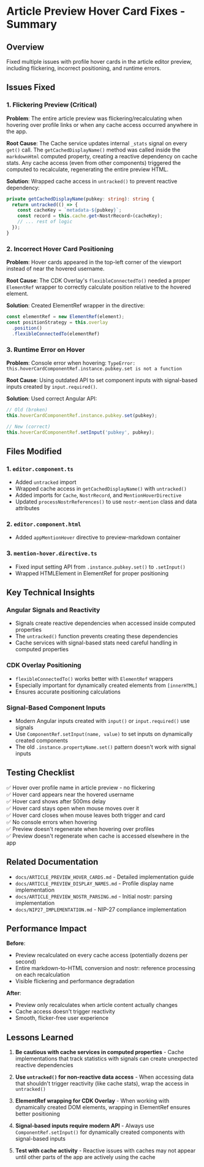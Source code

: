 # Article Preview Hover Card Fixes - Summary

## Overview
Fixed multiple issues with profile hover cards in the article editor preview, including flickering, incorrect positioning, and runtime errors.

## Issues Fixed

### 1. Flickering Preview (Critical)
**Problem**: The entire article preview was flickering/recalculating when hovering over profile links or when any cache access occurred anywhere in the app.

**Root Cause**: The Cache service updates internal `_stats` signal on every `get()` call. The `getCachedDisplayName()` method was called inside the `markdownHtml` computed property, creating a reactive dependency on cache stats. Any cache access (even from other components) triggered the computed to recalculate, regenerating the entire preview HTML.

**Solution**: Wrapped cache access in `untracked()` to prevent reactive dependency:
```typescript
private getCachedDisplayName(pubkey: string): string {
  return untracked(() => {
    const cacheKey = `metadata-${pubkey}`;
    const record = this.cache.get<NostrRecord>(cacheKey);
    // ... rest of logic
  });
}
```

### 2. Incorrect Hover Card Positioning
**Problem**: Hover cards appeared in the top-left corner of the viewport instead of near the hovered username.

**Root Cause**: The CDK Overlay's `flexibleConnectedTo()` needed a proper `ElementRef` wrapper to correctly calculate position relative to the hovered element.

**Solution**: Created ElementRef wrapper in the directive:
```typescript
const elementRef = new ElementRef(element);
const positionStrategy = this.overlay
  .position()
  .flexibleConnectedTo(elementRef)
```

### 3. Runtime Error on Hover
**Problem**: Console error when hovering: `TypeError: this.hoverCardComponentRef.instance.pubkey.set is not a function`

**Root Cause**: Using outdated API to set component inputs with signal-based inputs created by `input.required()`.

**Solution**: Used correct Angular API:
```typescript
// Old (broken)
this.hoverCardComponentRef.instance.pubkey.set(pubkey);

// New (correct)
this.hoverCardComponentRef.setInput('pubkey', pubkey);
```

## Files Modified

### 1. `editor.component.ts`
- Added `untracked` import
- Wrapped cache access in `getCachedDisplayName()` with `untracked()`
- Added imports for `Cache`, `NostrRecord`, and `MentionHoverDirective`
- Updated `processNostrReferences()` to use `nostr-mention` class and data attributes

### 2. `editor.component.html`
- Added `appMentionHover` directive to preview-markdown container

### 3. `mention-hover.directive.ts`
- Fixed input setting API from `.instance.pubkey.set()` to `.setInput()`
- Wrapped HTMLElement in ElementRef for proper positioning

## Key Technical Insights

### Angular Signals and Reactivity
- Signals create reactive dependencies when accessed inside computed properties
- The `untracked()` function prevents creating these dependencies
- Cache services with signal-based stats need careful handling in computed properties

### CDK Overlay Positioning
- `flexibleConnectedTo()` works better with `ElementRef` wrappers
- Especially important for dynamically created elements from `[innerHTML]`
- Ensures accurate positioning calculations

### Signal-Based Component Inputs
- Modern Angular inputs created with `input()` or `input.required()` use signals
- Use `ComponentRef.setInput(name, value)` to set inputs on dynamically created components
- The old `.instance.propertyName.set()` pattern doesn't work with signal inputs

## Testing Checklist

✅ Hover over profile name in article preview - no flickering  
✅ Hover card appears near the hovered username  
✅ Hover card shows after 500ms delay  
✅ Hover card stays open when mouse moves over it  
✅ Hover card closes when mouse leaves both trigger and card  
✅ No console errors when hovering  
✅ Preview doesn't regenerate when hovering over profiles  
✅ Preview doesn't regenerate when cache is accessed elsewhere in the app  

## Related Documentation

- `docs/ARTICLE_PREVIEW_HOVER_CARDS.md` - Detailed implementation guide
- `docs/ARTICLE_PREVIEW_DISPLAY_NAMES.md` - Profile display name implementation
- `docs/ARTICLE_PREVIEW_NOSTR_PARSING.md` - Initial nostr: parsing implementation
- `docs/NIP27_IMPLEMENTATION.md` - NIP-27 compliance implementation

## Performance Impact

**Before**: 
- Preview recalculated on every cache access (potentially dozens per second)
- Entire markdown-to-HTML conversion and nostr: reference processing on each recalculation
- Visible flickering and performance degradation

**After**:
- Preview only recalculates when article content actually changes
- Cache access doesn't trigger reactivity
- Smooth, flicker-free user experience

## Lessons Learned

1. **Be cautious with cache services in computed properties** - Cache implementations that track statistics with signals can create unexpected reactive dependencies

2. **Use `untracked()` for non-reactive data access** - When accessing data that shouldn't trigger reactivity (like cache stats), wrap the access in `untracked()`

3. **ElementRef wrapping for CDK Overlay** - When working with dynamically created DOM elements, wrapping in ElementRef ensures better positioning

4. **Signal-based inputs require modern API** - Always use `ComponentRef.setInput()` for dynamically created components with signal-based inputs

5. **Test with cache activity** - Reactive issues with caches may not appear until other parts of the app are actively using the cache
